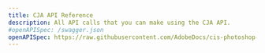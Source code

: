 ```yaml
---
title: CJA API Reference
description: All API calls that you can make using the CJA API.
#openAPISpec: /swagger.json
openAPISpec: https://raw.githubusercontent.com/AdobeDocs/cis-photoshop-api-docs/main/src/swagger.json
---
```

